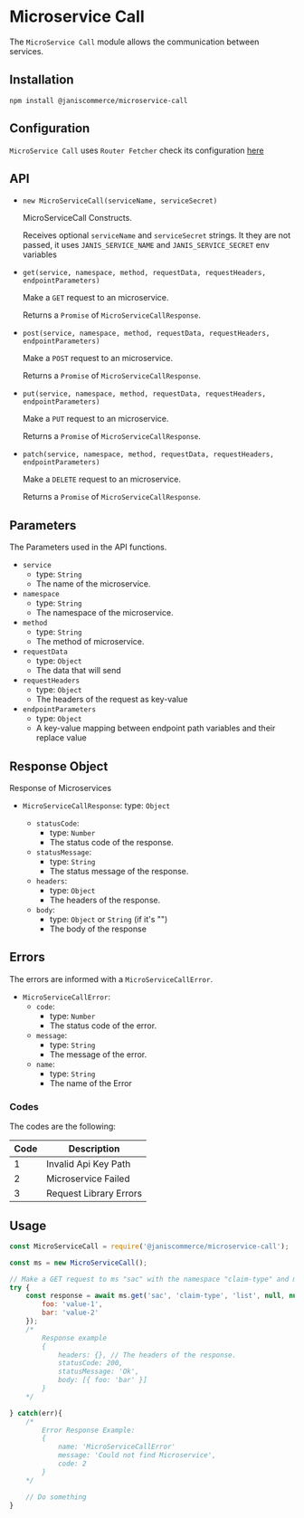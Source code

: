 # Microservice Call

The `MicroService Call` module allows the communication between services.

## Installation

```
npm install @janiscommerce/microservice-call
```

## Configuration

`MicroService Call` uses `Router Fetcher` check its configuration [here](https://www.npmjs.com/package/@janiscommerce/router-fetcher)

## API

* `new MicroServiceCall(serviceName, serviceSecret)`

	MicroServiceCall Constructs.

	Receives optional `serviceName` and `serviceSecret` strings. It they are not passed, it uses `JANIS_SERVICE_NAME` and `JANIS_SERVICE_SECRET` env variables

* `get(service, namespace, method, requestData, requestHeaders, endpointParameters)`

	Make a `GET` request to an microservice.

	Returns a `Promise` of `MicroServiceCallResponse`.

* `post(service, namespace, method, requestData, requestHeaders, endpointParameters)`

	Make a `POST` request to an microservice.

	Returns a `Promise` of `MicroServiceCallResponse`.

* `put(service, namespace, method, requestData, requestHeaders, endpointParameters)`

	Make a `PUT` request to an microservice.

	Returns a `Promise` of `MicroServiceCallResponse`.

* `patch(service, namespace, method, requestData, requestHeaders, endpointParameters)`

	Make a `DELETE` request to an microservice.

	Returns a `Promise` of `MicroServiceCallResponse`.

## Parameters

The Parameters used in the API functions.

* `service`
	* type: `String`
	* The name of the microservice.
* `namespace`
	* type: `String`
	* The namespace of the microservice.
* `method`
	* type: `String`
	* The method of microservice.
* `requestData`
	* type: `Object`
	* The data that will send
* `requestHeaders`
	* type: `Object`
	* The headers of the request as key-value
* `endpointParameters`
	* type: `Object`
	* A key-value mapping between endpoint path variables and their replace value

## Response Object

Response of Microservices

* `MicroServiceCallResponse`:
	type: `Object`

	* `statusCode`:
		* type: `Number`
		* The status code of the response.
	* `statusMessage`:
		* type: `String`
		* The status message of the response.
	* `headers`:
		* type: `Object`
		* The headers of the response.
	* `body`:
		* type: `Object` or `String` (if it's "")
		* The body of the response

## Errors

The errors are informed with a `MicroServiceCallError`.

* `MicroServiceCallError`:
	* `code`:
		* type: `Number`
		* The status code of the error.
	* `message`:
		* type: `String`
		* The message of the error.
	* `name`:
		* type: `String`
		* The name of the Error

### Codes

The codes are the following:

| Code | Description |
|-----|-----------------------------|
| 1 | Invalid Api Key Path |
| 2 | Microservice Failed |
| 3 | Request Library Errors |

## Usage

```javascript
const MicroServiceCall = require('@janiscommerce/microservice-call');

const ms = new MicroServiceCall();

// Make a GET request to ms "sac" with the namespace "claim-type" and method "list".
try {
	const response = await ms.get('sac', 'claim-type', 'list', null, null, {
		foo: 'value-1',
		bar: 'value-2'
	});
	/*
		Response example
		{
			headers: {}, // The headers of the response.
			statusCode: 200,
			statusMessage: 'Ok',
			body: [{ foo: 'bar' }]
		}
	*/

} catch(err){
	/*
		Error Response Example:
		{
			name: 'MicroServiceCallError'
			message: 'Could not find Microservice',
			code: 2
		}
	*/

	// Do something
}
```
